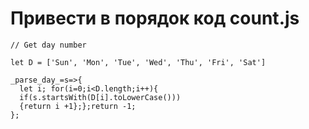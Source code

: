 # Привести в порядок код count.js

```
// Get day number

let D = ['Sun', 'Mon', 'Tue', 'Wed', 'Thu', 'Fri', 'Sat']

_parse_day_=s=>{
  let i; for(i=0;i<D.length;i++){
  if(s.startsWith(D[i].toLowerCase()))
  {return i +1};};return -1;
};
```
